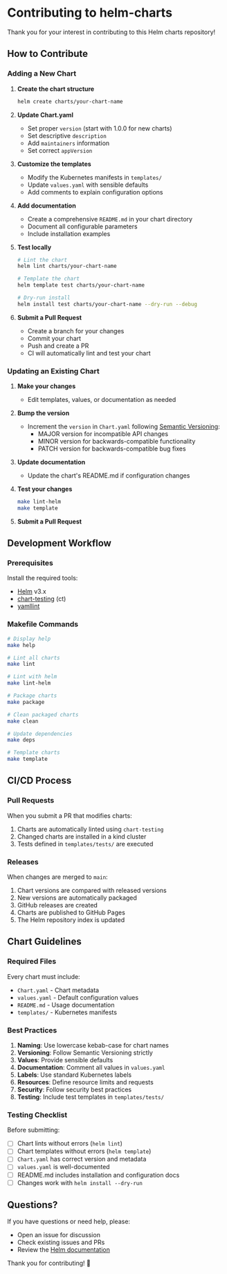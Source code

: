 # Contributing to helm-charts

Thank you for your interest in contributing to this Helm charts repository!

## How to Contribute

### Adding a New Chart

1. **Create the chart structure**
   ```bash
   helm create charts/your-chart-name
   ```

2. **Update Chart.yaml**
   - Set proper `version` (start with 1.0.0 for new charts)
   - Set descriptive `description`
   - Add `maintainers` information
   - Set correct `appVersion`

3. **Customize the templates**
   - Modify the Kubernetes manifests in `templates/`
   - Update `values.yaml` with sensible defaults
   - Add comments to explain configuration options

4. **Add documentation**
   - Create a comprehensive `README.md` in your chart directory
   - Document all configurable parameters
   - Include installation examples

5. **Test locally**
   ```bash
   # Lint the chart
   helm lint charts/your-chart-name
   
   # Template the chart
   helm template test charts/your-chart-name
   
   # Dry-run install
   helm install test charts/your-chart-name --dry-run --debug
   ```

6. **Submit a Pull Request**
   - Create a branch for your changes
   - Commit your chart
   - Push and create a PR
   - CI will automatically lint and test your chart

### Updating an Existing Chart

1. **Make your changes**
   - Edit templates, values, or documentation as needed

2. **Bump the version**
   - Increment the `version` in `Chart.yaml` following [Semantic Versioning](https://semver.org/):
     - MAJOR version for incompatible API changes
     - MINOR version for backwards-compatible functionality
     - PATCH version for backwards-compatible bug fixes

3. **Update documentation**
   - Update the chart's README.md if configuration changes

4. **Test your changes**
   ```bash
   make lint-helm
   make template
   ```

5. **Submit a Pull Request**

## Development Workflow

### Prerequisites

Install the required tools:
- [Helm](https://helm.sh/docs/intro/install/) v3.x
- [chart-testing](https://github.com/helm/chart-testing) (ct)
- [yamllint](https://github.com/adrienverge/yamllint)

### Makefile Commands

```bash
# Display help
make help

# Lint all charts
make lint

# Lint with helm
make lint-helm

# Package charts
make package

# Clean packaged charts
make clean

# Update dependencies
make deps

# Template charts
make template
```

## CI/CD Process

### Pull Requests

When you submit a PR that modifies charts:
1. Charts are automatically linted using `chart-testing`
2. Changed charts are installed in a kind cluster
3. Tests defined in `templates/tests/` are executed

### Releases

When changes are merged to `main`:
1. Chart versions are compared with released versions
2. New versions are automatically packaged
3. GitHub releases are created
4. Charts are published to GitHub Pages
5. The Helm repository index is updated

## Chart Guidelines

### Required Files

Every chart must include:
- `Chart.yaml` - Chart metadata
- `values.yaml` - Default configuration values
- `README.md` - Usage documentation
- `templates/` - Kubernetes manifests

### Best Practices

1. **Naming**: Use lowercase kebab-case for chart names
2. **Versioning**: Follow Semantic Versioning strictly
3. **Values**: Provide sensible defaults
4. **Documentation**: Comment all values in `values.yaml`
5. **Labels**: Use standard Kubernetes labels
6. **Resources**: Define resource limits and requests
7. **Security**: Follow security best practices
8. **Testing**: Include test templates in `templates/tests/`

### Testing Checklist

Before submitting:
- [ ] Chart lints without errors (`helm lint`)
- [ ] Chart templates without errors (`helm template`)
- [ ] `Chart.yaml` has correct version and metadata
- [ ] `values.yaml` is well-documented
- [ ] README.md includes installation and configuration docs
- [ ] Changes work with `helm install --dry-run`

## Questions?

If you have questions or need help, please:
- Open an issue for discussion
- Check existing issues and PRs
- Review the [Helm documentation](https://helm.sh/docs/)

Thank you for contributing! 🎉
